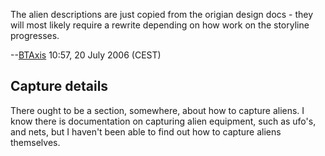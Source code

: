 The alien descriptions are just copied from the origian design docs -
they will most likely require a rewrite depending on how work on the
storyline progresses.

--[BTAxis](User:BTAxis "wikilink") 10:57, 20 July 2006 (CEST)

## Capture details

There ought to be a section, somewhere, about how to capture aliens. I
know there is documentation on capturing alien equipment, such as ufo's,
and nets, but I haven't been able to find out how to capture aliens
themselves.
